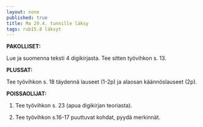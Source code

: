 ```yaml
---
layout: none
published: true
title: Ma 29.4. tunnille läksy
tags: rub15.8 läksyt
---
```

**PAKOLLISET:**

Lue ja suomenna teksti 4 digikirjasta. Tee sitten työvihkon s. 13.

**PLUSSAT:**

Tee työvihkon s. 18 täydennä lauseet (1-2p) ja alaosan käännöslauseet (2p).

**POISSAOLIJAT:**

1. Tee työvihkon s. 23 (apua digikirjan teoriasta).

2. Tee työvihkon s.16-17 puuttuvat kohdat, pyydä merkinnät.
